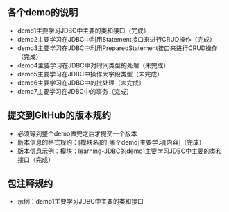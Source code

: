 ## 各个demo的说明
- demo1主要学习JDBC中主要的类和接口（完成）
- demo2主要学习在JDBC中利用Statement接口来进行CRUD操作（完成）
- demo3主要学习在JDBC中利用PreparedStatement接口来进行CRUD操作（完成）
- demo4主要学习在JDBC中对时间类型的处理（未完成）
- demo5主要学习在JDBC中操作大字段类型（未完成）
- demo6主要学习在JDBC中的批处理（未完成）
- demo7主要学习在JDBC中的事务（完成）



## 提交到GitHub的版本规约
- 必须等到整个demo做完之后才提交一个版本
- 版本信息的格式规约：[模块名]的[哪个demo]主要学习[内容]（完成）
- 版本信息示例：模块：learning-JDBC的demo1主要学习JDBC中主要的类和接口（完成）



## 包注释规约
- 示例：demo1主要学习JDBC中主要的类和接口
